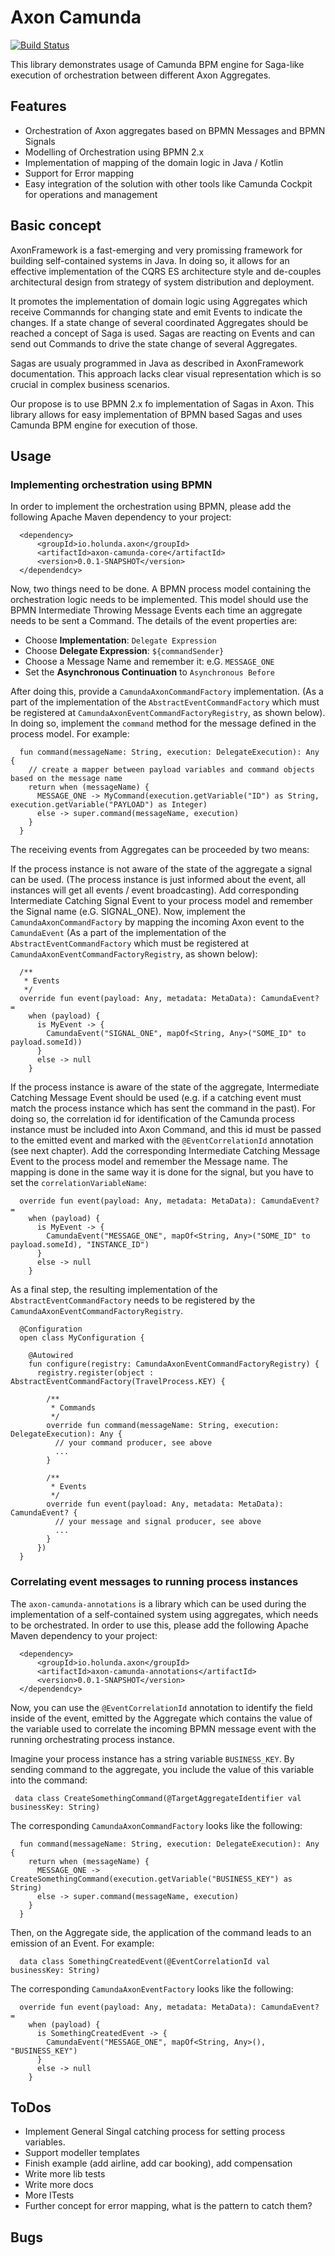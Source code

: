 # Axon Camunda

[![Build Status](https://travis-ci.org/holunda-io/axon-camunda.svg?branch=master)](https://travis-ci.org/holunda-io/axon-camunda)


This library demonstrates usage of Camunda BPM engine for Saga-like execution 
of orchestration between different Axon Aggregates.

## Features

- Orchestration of Axon aggregates based on BPMN Messages and BPMN Signals
- Modelling of Orchestration using BPMN 2.x
- Implementation of mapping of the domain logic in Java / Kotlin
- Support for Error mapping
- Easy integration of the solution with other tools like Camunda Cockpit for operations and management

## Basic concept

AxonFramework is a fast-emerging and very promissing framework for building self-contained systems in Java. In doing so, 
it allows for an effective implementation of the CQRS ES architecture style and de-couples architectural design from 
strategy of system distribution and deployment. 

It promotes the implementation of domain logic using Aggregates which receive Commannds for changing state and 
emit Events to indicate the changes. If a state change of several coordinated Aggregates should be reached
a concept of Saga is used. Sagas are reacting on Events and can send out Commands to drive the state change of 
several Aggregates.

Sagas are usualy programmed in Java as described in AxonFramework documentation. This approach lacks 
clear visual representation which is so crucial in complex business scenarios. 

Our propose is to use BPMN 2.x fo implementation of Sagas in Axon. This library allows for easy implementation
of BPMN based Sagas and uses Camunda BPM engine for execution of those.


## Usage

### Implementing orchestration using BPMN

In order to implement the orchestration using BPMN, please add the following Apache Maven dependency to your project:

      <dependency>
          <groupId>io.holunda.axon</groupId>
          <artifactId>axon-camunda-core</artifactId>
          <version>0.0.1-SNAPSHOT</version>
      </dependendcy>
      
Now, two things need to be done. A BPMN process model containing the orchestration logic needs to be implemented.
This model should use the BPMN Intermediate Throwing Message Events each time an aggregate needs to be sent a Command.
The details of the event properties are:

* Choose **Implementation**: `Delegate Expression`
* Choose **Delegate Expression**: `${commandSender}`
* Choose a Message Name and remember it: e.G. `MESSAGE_ONE`
* Set the **Asynchronous Continuation** to `Asynchronous Before`

After doing this, provide a `CamundaAxonCommandFactory` implementation.  (As a part of the implementation 
of the `AbstractEventCommandFactory` which must be registered at `CamundaAxonEventCommandFactoryRegistry`, as shown below).
In doing so, implement the `command` method for the message defined in the process model. For example: 

      fun command(messageName: String, execution: DelegateExecution): Any {
        // create a mapper between payload variables and command objects based on the message name
        return when (messageName) {
          MESSAGE_ONE -> MyCommand(execution.getVariable("ID") as String, execution.getVariable("PAYLOAD") as Integer)
          else -> super.command(messageName, execution)
        }
      }

The receiving events from Aggregates can be proceeded by two means:
 
If the process instance is not aware of the state of the aggregate a signal can be used. (The process instance is 
just informed about the event, all instances will get all events / event broadcasting). Add corresponding 
Intermediate Catching Signal Event to your process model and remember the Signal name (e.G. SIGNAL_ONE). Now,
implement the `CamundaAxonCommandFactory` by mapping the incoming Axon event to the `CamundaEvent` (As a part 
of the implementation of the `AbstractEventCommandFactory` which must be registered 
at `CamundaAxonEventCommandFactoryRegistry`, as shown below):

      /**
       * Events
       */
      override fun event(payload: Any, metadata: MetaData): CamundaEvent? =
        when (payload) {
          is MyEvent -> {
            CamundaEvent("SIGNAL_ONE", mapOf<String, Any>("SOME_ID" to payload.someId))
          }
          else -> null
        }  

If the process instance is aware of the state of the aggregate, Intermediate Catching Message Event should be used 
(e.g. if a catching event must match the process instance which has sent the command in the past).
For doing so, the correlation id for identification of the Camunda process instance must be included into Axon Command, 
and this id must be passed to the emitted event and marked with the `@EventCorrelationId` annotation (see next chapter).
Add the corresponding Intermediate Catching Message Event to the process model and remember the Message name. 
The mapping is done in the same way it is done for the signal, but you have to set the `correlationVariableName`:

      override fun event(payload: Any, metadata: MetaData): CamundaEvent? =
        when (payload) {
          is MyEvent -> {
            CamundaEvent("MESSAGE_ONE", mapOf<String, Any>("SOME_ID" to payload.someId), "INSTANCE_ID")
          }
          else -> null
        }  



As a final step, the resulting implementation of the `AbstractEventCommandFactory` needs to be registered by 
the `CamundaAxonEventCommandFactoryRegistry`.    


      @Configuration
      open class MyConfiguration {
      
        @Autowired
        fun configure(registry: CamundaAxonEventCommandFactoryRegistry) {
          registry.register(object : AbstractEventCommandFactory(TravelProcess.KEY) {
                  
            /**
             * Commands
             */
            override fun command(messageName: String, execution: DelegateExecution): Any {
              // your command producer, see above
              ...
            }
                              
            /**
             * Events
             */
            override fun event(payload: Any, metadata: MetaData): CamundaEvent? {
              // your message and signal producer, see above
              ...
            }
          })
      }

### Correlating event messages to running process instances 

The `axon-camunda-annotations` is a library which can be used during the implementation of a 
self-contained system using aggregates, which needs to be orchestrated. In order to use this, 
please add the following Apache Maven dependency to your project:

      <dependency>
          <groupId>io.holunda.axon</groupId>
          <artifactId>axon-camunda-annotations</artifactId>
          <version>0.0.1-SNAPSHOT</version>
      </dependendcy>   

Now, you can use the `@EventCorrelationId` annotation to identify the field inside of the event, 
emitted by the Aggregate which contains the value of the variable used to correlate the incoming 
BPMN message event with the running orchestrating process instance.

Imagine your process instance has a string variable `BUSINESS_KEY`. By sending command to the aggregate, 
you include the value of this variable into the command:

     data class CreateSomethingCommand(@TargetAggregateIdentifier val businessKey: String)
     
The corresponding `CamundaAxonCommandFactory` looks like the following:

      fun command(messageName: String, execution: DelegateExecution): Any {
        return when (messageName) {
          MESSAGE_ONE -> CreateSomethingCommand(execution.getVariable("BUSINESS_KEY") as String)
          else -> super.command(messageName, execution)
        }
      }

Then, on the Aggregate side, the application of the command leads to an emission of an Event. For example:

      data class SomethingCreatedEvent(@EventCorrelationId val businessKey: String)
      
The corresponding `CamundaAxonEventFactory` looks like the following:


      override fun event(payload: Any, metadata: MetaData): CamundaEvent? =
        when (payload) {
          is SomethingCreatedEvent -> {
            CamundaEvent("MESSAGE_ONE", mapOf<String, Any>(), "BUSINESS_KEY")
          }
          else -> null
        }  
  
## ToDos 

- Implement General Singal catching process for setting process variables. 
- Support modeller templates
- Finish example (add airline, add car booking), add compensation
- Write more lib tests
- Write more docs
- More ITests 
- Further concept for error mapping, what is the pattern to catch them?

## Bugs


